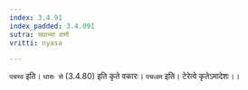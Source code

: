 ```yaml
---
index: 3.4.91
index_padded: 3.4.091
sutra: सवाभ्यां वामौ
vritti: nyasa

---
```

`पचस्व` इति। `थासः से` (3.4.80) इति कृते वकारः। `पचध्वम` इति। टेरेत्वे कृतेऽमादेशः।।